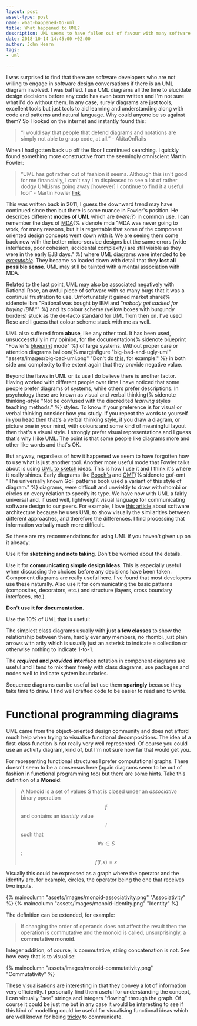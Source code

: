 ```yaml
---
layout: post
asset-type: post
name: what-happened-to-uml
title: What happened to UML?
description: UML seems to have fallen out of favour with many software developers. It's understandable but maybe we have thrown the baby out with the bath water.
date: 2018-10-14 14:45:00 +02:00
author: John Hearn
tags:
- uml

---
```


I was surprised to find that there are software developers who are not willing to engage in software design conversations if there is an UML diagram involved. I was baffled. I use UML diagrams all the time to elucidate design decisions before any code has even been written and I'm not sure what I'd do without them. In any case, surely diagrams are just tools, excellent tools but just tools to aid learning and understanding along with code and patterns and natural language. Why could anyone be so against them? So I looked on the internet and instantly found this:

> “I would say that people that defend diagrams and notations are simply not able to grasp code, at all.” - AkitaOnRails

When I had gotten back up off the floor I continued searching. I quickly found something more constructive from the seemingly omniscient Martin Fowler:

> “UML has got rather out of fashion it seems. Although this isn't good for me financially, I can't say I'm displeased to see a lot of rather dodgy UMLisms going away [however] I continue to find it a useful tool” - Martin Fowler [link](https://martinfowler.com/bliki/UmlAsNotes.html)

This was written back in 2011, I guess the downward trend may have continued since then but there is some nuance in Fowler's position. He describes different **modes of UML** which are (_were!?_) in common use. I can remember the days of [MDA](https://en.wikipedia.org/wiki/Model-driven_architecture){% sidenote mda "MDA was never going to work, for many reasons, but it is regrettable that some of the component oriented design concepts went down with it. We are seeing them come back now with the better micro-service designs but the same errors (wide interfaces, poor cohesion, accidental complexity) are still visible as they were in the early EJB days." %} where UML diagrams were intended to be [_executable_](https://martinfowler.com/bliki/UmlAsProgrammingLanguage.html). They became so loaded down with detail that they **lost all possible sense**. UML may still be tainted with a mental association with MDA.

Related to the last point, UML may also be associated negatively with Rational Rose, an awful piece of software with so many bugs that it was a continual frustration to use. Unfortunately it gained market share{% sidenote ibm "Rational was bought by IBM and “_nobody get sacked for buying IBM_.“" %} and its colour scheme (yellow boxes with burgundy borders) stuck as the de-facto standard for UML from then on. I've used Rose and I guess that colour scheme stuck with me as well.

UML also suffered from **abuse**, like any other tool. It has been used, unsuccessfully in my opinion, for the documentation{% sidenote blueprint "Fowler's [blueprint](https://martinfowler.com/bliki/UmlAsBlueprint.html) mode" %} of large systems. Without proper care or attention diagrams balloon{% marginfigure "big-bad-and-ugly-uml" "assets/images/big-bad-uml.png" "Don't do [this](https://knowhow.visual-paradigm.com/know-how_files/2011/04/Class-Diagram2.png), for example." %} in both side and complexity to the extent again that they provide negative value. 

Beyond the flaws in UML or its use I do believe there is another factor. Having worked with different people over time I have noticed that some people prefer diagrams of systems, while others prefer descriptions. In psychology these are known as visual and verbal thinking{% sidenote thinking-style "Not be confused with the discredited _learning_ styles teaching methods." %} styles. To know if your preference is for visual or verbal thinking consider how you study. If you repeat the words to yourself in you head then that's a verbal thinking style, if you draw a diagram, or picture one in your mind, with colours and some kind of meaningful layout then that's a visual style. I strongly prefer visual representations and I guess that's why I like UML. The point is that some people like diagrams more and other like words and that's OK. 

But anyway, regardless of how it happened we seem to have forgotten how to use what is just another tool. Another more useful mode that Fowler talks about is using [UML to sketch](https://martinfowler.com/bliki/UmlAsSketch.html) ideas. This is how I use it and I think it's where it really shines. Early diagrams like [Booch's](https://en.wikipedia.org/wiki/Booch_method) and [OMT](https://en.wikipedia.org/wiki/Object-modeling_technique){% sidenote gof-omt "The universally known GoF patterns book used a variant of this style of diagram." %} diagrams, were difficult and unwieldy to draw with rhombi or circles on every relation to specify its type. We have now with UML a fairly universal and, if used well, lightweight visual language for communicating software design to our peers. For example, I love [this article](http://www.codingthearchitecture.com/2016/04/25/layers_hexagons_features_and_components.html) about software architecture because he uses UML to show visually the similarities between different approaches, and therefore the differences. I find processing that information verbally much more difficult. 

So these are my recommendations for using UML if you haven't given up on it already:

Use it for **sketching and note taking**. Don't be worried about the details. 

Use it for **communicating simple design ideas**. This is especially useful when discussing the choices before any decisions have been taken. Component diagrams are really useful here. I've found that most developers use these naturally. Also use it for communicating the basic patterns (composites, decorators, etc.) and structure (layers, cross boundary interfaces, etc.).

**Don't use it for documentation**.

Use the 10% of UML that is useful:  

The simplest class diagrams usually with **just a few classes** to show the relationship between them, hardly ever any members, no rhombi, just plain arrows with arity which is usually just an asterisk to indicate a collection or otherwise nothing to indicate 1-to-1.

The **_required_ and _provided_ interface** notation in component diagrams are useful and I tend to mix them freely with class diagrams, use packages and nodes well to indicate system boundaries.

Sequence diagrams can be useful but use them **sparingly** because they take time to draw. I find well crafted code to be easier to read and to write.

# Functional programming diagrams

UML came from the object-oriented design community and does not afford much help when trying to visualise functional decompositions. The idea of a first-class function is not really very well represented. Of course you could use an activity diagram, kind of, but I'm not sure how far that would get you.

For representing functional structures I prefer computational graphs. There doesn't seem to be a consensus here (again diagrams seem to be out of fashion in functional programming too) but there are some hints. Take this definition of a **Monoid**:

> A Monoid is a set of values S that is closed under an _associative_ binary operation $$f$$ and contains an _identity_ value $$I$$ such that $$\forall x \in S$$;  $$f(I, x) = x$$

Visually this could be expressed as a graph where the operator and the identity are, for example, circles, the operator being the one that receives two inputs.

{% maincolumn "assets/images/monoid-associativity.png" "Associativity" %}
{% maincolumn "assets/images/monoid-identity.png" "Identity" %}

The definition can be extended, for example:

> If changing the order of operands does not affect the result then the operation is commutative and the monoid is called, unsurprisingly, a **commutative monoid**.

Integer addition, of course, is commutative, string concatenation is not. See how easy that is to visualise:

{% maincolumn "assets/images/monoid-commutativity.png" "Commutativity" %}

These visualisations are interesting in that they convey a lot of information very efficiently. I personally find them useful for understanding the concept, I can virtually "see" strings and integers "flowing" through the graph. Of course it could be just me but in any case it would be interesting to see if this kind of modelling could be useful for visualising functional ideas which are well known for being [tricky](https://wiki.haskell.org/Monad_tutorials_timeline) to communicate.










